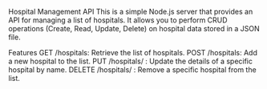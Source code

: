 Hospital Management API
This is a simple Node.js server that provides an API for managing a list of hospitals. It allows you to perform CRUD operations (Create, Read, Update, Delete) on hospital data stored in a JSON file.

Features
GET /hospitals: Retrieve the list of hospitals.
POST /hospitals: Add a new hospital to the list.
PUT /hospitals/
: Update the details of a specific hospital by name.
DELETE /hospitals/
: Remove a specific hospital from the list.
